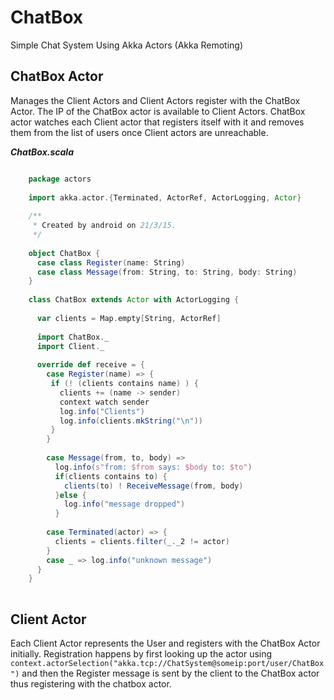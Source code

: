 # ChatBox
Simple Chat System Using Akka Actors (Akka Remoting)

## ChatBox Actor

Manages the Client Actors and Client Actors register with the ChatBox Actor. The IP of the ChatBox actor is available to Client Actors. 
ChatBox actor watches each Client actor that registers itself with it and removes them from the list of users once Client actors
are unreachable.

_**ChatBox.scala**_

```scala

    package actors
    
    import akka.actor.{Terminated, ActorRef, ActorLogging, Actor}
    
    /**
     * Created by android on 21/3/15.
     */
    
    object ChatBox {
      case class Register(name: String)
      case class Message(from: String, to: String, body: String)
    }
    
    class ChatBox extends Actor with ActorLogging {
    
      var clients = Map.empty[String, ActorRef]
    
      import ChatBox._
      import Client._
    
      override def receive = {
        case Register(name) => {
         if (! (clients contains name) ) {
           clients += (name -> sender)
           context watch sender
           log.info("Clients")
           log.info(clients.mkString("\n"))
         }
        }
    
        case Message(from, to, body) =>
          log.info(s"from: $from says: $body to: $to")
          if(clients contains to) {
            clients(to) ! ReceiveMessage(from, body)
          }else {
            log.info("message dropped")
          }
    
        case Terminated(actor) => {
          clients = clients.filter(_._2 != actor)
        }
        case _ => log.info("unknown message")
      }
    }
    
```


## Client Actor

Each Client Actor represents the User and registers with the ChatBox Actor initially. Registration
happens by first looking up the actor using `context.actorSelection("akka.tcp://ChatSystem@someip:port/user/ChatBox")`
and then the Register message is sent by the client to the ChatBox actor thus registering with the chatbox actor.


